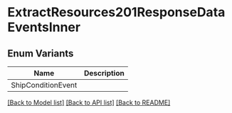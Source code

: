 # ExtractResources201ResponseDataEventsInner

## Enum Variants

| Name | Description |
|---- | -----|
| ShipConditionEvent |  |

[[Back to Model list]](../README.md#documentation-for-models) [[Back to API list]](../README.md#documentation-for-api-endpoints) [[Back to README]](../README.md)



